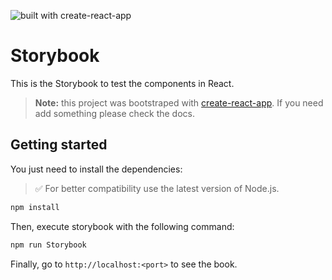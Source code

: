 ![built with create-react-app](https://i.imgur.com/hgLwpro.png)

# Storybook

This is the Storybook to test the components in React.

> **Note:** this project was bootstraped with [create-react-app](https://github.com/facebook/create-react-app). If you need add something please check the docs.

## Getting started

You just need to install the dependencies:

> ✅ For better compatibility use the latest version of Node.js.

```bash
npm install
```

Then, execute storybook with the following command:

```bash
npm run Storybook
```

Finally, go to `http://localhost:<port>` to see the book.

